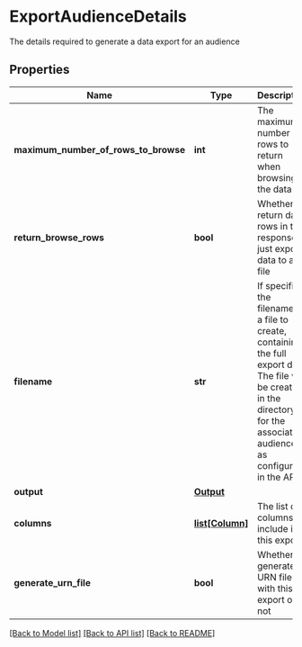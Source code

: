 # ExportAudienceDetails

The details required to generate a data export for an audience

## Properties
Name | Type | Description | Notes
------------ | ------------- | ------------- | -------------
**maximum_number_of_rows_to_browse** | **int** | The maximum number of rows to return when browsing the data | 
**return_browse_rows** | **bool** | Whether to return data rows in the response or just export data to a file | 
**filename** | **str** | If specified, the filename of a file to create, containing the full export data.  The file will be created in the directory for the associated audience, as configured in the API | [optional] 
**output** | [**Output**](Output.md) |  | [optional] 
**columns** | [**list[Column]**](Column.md) | The list of columns to include in this export | 
**generate_urn_file** | **bool** | Whether to generate a URN file with this export or not | 

[[Back to Model list]](../README.md#documentation-for-models) [[Back to API list]](../README.md#documentation-for-api-endpoints) [[Back to README]](../README.md)


